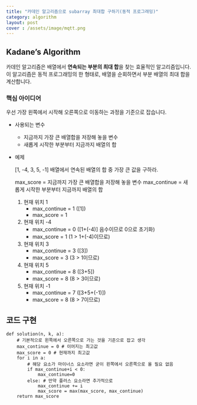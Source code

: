 ```yaml
---
title: "카데인 알고리즘으로 subarray 최대합 구하기(동적 프로그래밍)"
category: algorithm
layout: post
cover : /assets/image/mqtt.png  
---
```



## Kadane’s Algorithm
카데인 알고리즘은 배열에서 **연속되는 부분의 최대 합**을 찾는 효율적인 알고리즘입니다. 이 알고리즘은 동적 프로그래밍의 한 형태로, 배열을 순회하면서 부분 배열의 최대 합을 계산합니다.

### 핵심 아이디어
우선 가장 왼쪽에서 시작해 오른쪽으로 이동하는 과정을 기준으로 잡습니다.


- 사용되는 변수
    - 지금까지 가장 큰 배열합을 저장해 놓을 변수
    - 새롭게 시작한 부분부터 지금까지 배열의 합

- 예제

    [1, -4, 3, 5, -1] 배열에서 연속된 배열의 합 중 가장 큰 값을 구하라.
    
    max_score = 지금까지 가장 큰 배열합을 저장해 놓을 변수
    max_continue = 새롭게 시작한 부분부터 지금까지 배열의 합

    1. 현재 위치 1
        - max_continue = 1 ([1])
        - max_score = 1
    2. 현재 위치 -4
        - max_continue = 0 ([1+(-4)] 음수이므로 0으로 초기화)
        - max_score = 1 (1 > 1+(-4)이므로)
    3. 현재 위치 3
        - max_continue = 3 ([3])
        - max_score = 3 (3 > 1이므로)
    4. 현재 위치 5
        - max_continue = 8 ([3+5])
        - max_score = 8 (8 > 3이므로)
    5. 현재 위치 -1
        - max_continue = 7 ([3+5+(-1)])
        - max_score = 8 (8 > 7이므로)

## 코드 구현

```
def solution(n, k, a):
    # 기본적으로 왼쪽에서 오른쪽으로 가는 것을 기준으로 잡고 생각
    max_continue = 0 # 이어지는 최고값
    max_score = 0 # 현재까지 최고값
    for i in a:
        # 해당 요소가 마이너스 요소라면 굳이 왼쪽에서 오른쪽으로 올 필요 없음
        if max_continue+i < 0:
            max_continue=0
        else: # 만약 플러스 요소라면 추가적으로
            max_continue += i
            max_score = max(max_score, max_continue)
    return max_score
```